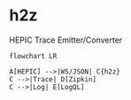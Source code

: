 # h2z
HEPIC Trace Emitter/Converter


```mermaid
flowchart LR

A[HEPIC] -->|WS/JSON| C{h2z}
C -->|Trace| D[Zipkin]
C -->|Log| E[LogQL]
```
